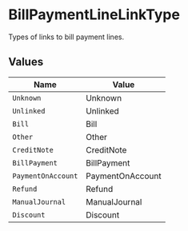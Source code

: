 # BillPaymentLineLinkType

Types of links to bill payment lines.


## Values

| Name               | Value              |
| ------------------ | ------------------ |
| `Unknown`          | Unknown            |
| `Unlinked`         | Unlinked           |
| `Bill`             | Bill               |
| `Other`            | Other              |
| `CreditNote`       | CreditNote         |
| `BillPayment`      | BillPayment        |
| `PaymentOnAccount` | PaymentOnAccount   |
| `Refund`           | Refund             |
| `ManualJournal`    | ManualJournal      |
| `Discount`         | Discount           |